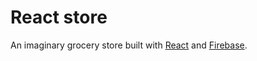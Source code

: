 # React store
An imaginary grocery store built with [React](https://facebook.github.io/react/) and [Firebase](https://www.firebase.com/).
